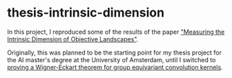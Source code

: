 # thesis-intrinsic-dimension
In this project, I reproduced some of the results of the paper ["Measuring the Intrinsic Dimension of Objective Landscapes"](https://openreview.net/forum?id=ryup8-WCW).

Originally, this was planned to be the starting point for my thesis project for the AI master's degree at the University of Amsterdam, until I switched to [proving a Wigner-Eckart theorem for group equivariant convolution kernels](https://openreview.net/forum?id=ajOrOhQOsYx).
